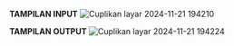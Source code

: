 **TAMPILAN INPUT**
![Cuplikan layar 2024-11-21 194210](https://github.com/user-attachments/assets/3090c9c5-5089-440f-bc32-e750f232f3f0)

**TAMPILAN OUTPUT**
![Cuplikan layar 2024-11-21 194224](https://github.com/user-attachments/assets/dcebbdaa-6c45-46ee-9306-8f69b0e7dc29)
